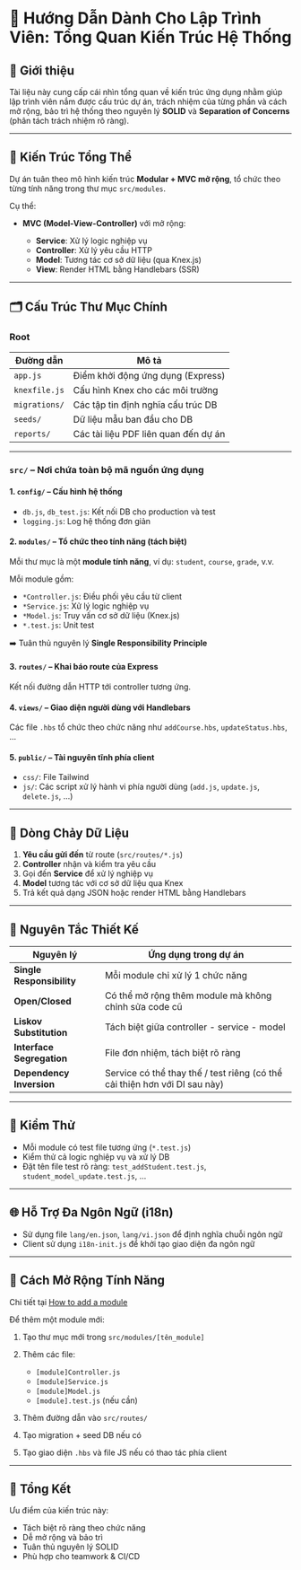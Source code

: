 # 📘 Hướng Dẫn Dành Cho Lập Trình Viên: Tổng Quan Kiến Trúc Hệ Thống

## 🧠 Giới thiệu

Tài liệu này cung cấp cái nhìn tổng quan về kiến trúc ứng dụng nhằm giúp lập trình viên nắm được cấu trúc dự án, trách nhiệm của từng phần và cách mở rộng, bảo trì hệ thống theo nguyên lý **SOLID** và **Separation of Concerns** (phân tách trách nhiệm rõ ràng).

---

## 📐 Kiến Trúc Tổng Thể

Dự án tuân theo mô hình kiến trúc **Modular + MVC mở rộng**, tổ chức theo từng tính năng trong thư mục `src/modules`.

Cụ thể:

* **MVC (Model-View-Controller)** với mở rộng:

  * **Service**: Xử lý logic nghiệp vụ
  * **Controller**: Xử lý yêu cầu HTTP
  * **Model**: Tương tác cơ sở dữ liệu (qua Knex.js)
  * **View**: Render HTML bằng Handlebars (SSR)

---

## 🗂️ Cấu Trúc Thư Mục Chính

### Root

| Đường dẫn          | Mô tả                                |
| ------------------ | ------------------------------------ |
| `app.js`           | Điểm khởi động ứng dụng (Express)    |
| `knexfile.js`      | Cấu hình Knex cho các môi trường     |
| `migrations/`      | Các tập tin định nghĩa cấu trúc DB   |
| `seeds/`           | Dữ liệu mẫu ban đầu cho DB           |
| `reports/`         | Các tài liệu PDF liên quan đến dự án |

---

### `src/` – Nơi chứa toàn bộ mã nguồn ứng dụng

#### 1. `config/` – Cấu hình hệ thống

* `db.js`, `db_test.js`: Kết nối DB cho production và test
* `logging.js`: Log hệ thống đơn giản

#### 2. `modules/` – Tổ chức theo tính năng (tách biệt)

Mỗi thư mục là một **module tính năng**, ví dụ: `student`, `course`, `grade`, v.v.

Mỗi module gồm:

* `*Controller.js`: Điều phối yêu cầu từ client
* `*Service.js`: Xử lý logic nghiệp vụ
* `*Model.js`: Truy vấn cơ sở dữ liệu (Knex.js)
* `*.test.js`: Unit test

➡️ Tuân thủ nguyên lý **Single Responsibility Principle**

#### 3. `routes/` – Khai báo route của Express

Kết nối đường dẫn HTTP tới controller tương ứng.

#### 4. `views/` – Giao diện người dùng với Handlebars

Các file `.hbs` tổ chức theo chức năng như `addCourse.hbs`, `updateStatus.hbs`, ...

#### 5. `public/` – Tài nguyên tĩnh phía client

* `css/`: File Tailwind
* `js/`: Các script xử lý hành vi phía người dùng (`add.js`, `update.js`, `delete.js`, ...)

---

## 🔄 Dòng Chảy Dữ Liệu

1. **Yêu cầu gửi đến** từ route (`src/routes/*.js`)
2. **Controller** nhận và kiểm tra yêu cầu
3. Gọi đến **Service** để xử lý nghiệp vụ
4. **Model** tương tác với cơ sở dữ liệu qua Knex
5. Trả kết quả dạng JSON hoặc render HTML bằng Handlebars

---

## 🧱 Nguyên Tắc Thiết Kế

| Nguyên lý                 | Ứng dụng trong dự án                                                       |
| ------------------------- | -------------------------------------------------------------------------- |
| **Single Responsibility** | Mỗi module chỉ xử lý 1 chức năng                                           |
| **Open/Closed**           | Có thể mở rộng thêm module mà không chỉnh sửa code cũ                      |
| **Liskov Substitution**   | Tách biệt giữa controller - service - model                                |
| **Interface Segregation** | File đơn nhiệm, tách biệt rõ ràng                                          |
| **Dependency Inversion**  | Service có thể thay thế / test riêng (có thể cải thiện hơn với DI sau này) |

---

## 🧪 Kiểm Thử

* Mỗi module có test file tương ứng (`*.test.js`)
* Kiểm thử cả logic nghiệp vụ và xử lý DB
* Đặt tên file test rõ ràng: `test_addStudent.test.js`, `student_model_update.test.js`, ...

---

## 🌐 Hỗ Trợ Đa Ngôn Ngữ (i18n)

* Sử dụng file `lang/en.json`, `lang/vi.json` để định nghĩa chuỗi ngôn ngữ
* Client sử dụng `i18n-init.js` để khởi tạo giao diện đa ngôn ngữ

---

## 🧩 Cách Mở Rộng Tính Năng

Chi tiết tại [How to add a module](./add-your-first-module.md)

Để thêm một module mới:

1. Tạo thư mục mới trong `src/modules/[tên_module]`
2. Thêm các file:

   * `[module]Controller.js`
   * `[module]Service.js`
   * `[module]Model.js`
   * `[module].test.js` (nếu cần)
3. Thêm đường dẫn vào `src/routes/`
4. Tạo migration + seed DB nếu có
5. Tạo giao diện `.hbs` và file JS nếu có thao tác phía client

---

## 📘 Tổng Kết

Ưu điểm của kiến trúc này:

* Tách biệt rõ ràng theo chức năng
* Dễ mở rộng và bảo trì
* Tuân thủ nguyên lý SOLID
* Phù hợp cho teamwork & CI/CD


